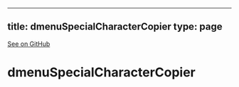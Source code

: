 
---
title: dmenuSpecialCharacterCopier
type: page
---

[See on GitHub](https://github.com/jakeroggenbuck/dmenuSpecialCharacterCopier/)

# dmenuSpecialCharacterCopier
